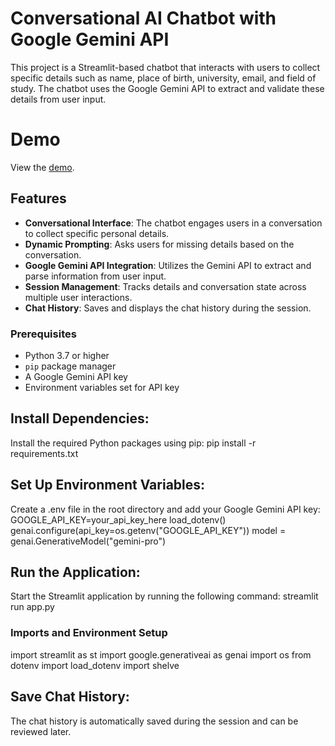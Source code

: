 # Conversational AI Chatbot with Google Gemini API

This project is a Streamlit-based chatbot that interacts with users to collect specific details such as name, place of birth, university, email, and field of study. The chatbot uses the Google Gemini API to extract and validate these details from user input.

# Demo
View the [demo](https://drive.google.com/file/d/1N58wfS3-mvZsaCiH7Gyuujx7nhv4Kq6u/view?usp=drive_link).

## Features

- **Conversational Interface**: The chatbot engages users in a conversation to collect specific personal details.
- **Dynamic Prompting**: Asks users for missing details based on the conversation.
- **Google Gemini API Integration**: Utilizes the Gemini API to extract and parse information from user input.
- **Session Management**: Tracks details and conversation state across multiple user interactions.
- **Chat History**: Saves and displays the chat history during the session.

### Prerequisites

- Python 3.7 or higher
- `pip` package manager
- A Google Gemini API key
- Environment variables set for API key

## Install Dependencies:

Install the required Python packages using pip:
pip install -r requirements.txt

## Set Up Environment Variables:
Create a .env file in the root directory and add your Google Gemini API key:
GOOGLE_API_KEY=your_api_key_here
load_dotenv()
genai.configure(api_key=os.getenv("GOOGLE_API_KEY"))
model = genai.GenerativeModel("gemini-pro")

## Run the Application:
Start the Streamlit application by running the following command:
streamlit run app.py

### Imports and Environment Setup

import streamlit as st
import google.generativeai as genai
import os
from dotenv import load_dotenv
import shelve

## Save Chat History:

The chat history is automatically saved during the session and can be reviewed later.


